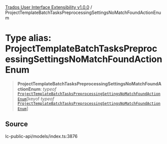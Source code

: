 [Trados User Interface Extensibility v1.0.0](../wiki/globals) / ProjectTemplateBatchTasksPreprocessingSettingsNoMatchFoundActionEnum

# Type alias: ProjectTemplateBatchTasksPreprocessingSettingsNoMatchFoundActionEnum

> **ProjectTemplateBatchTasksPreprocessingSettingsNoMatchFoundActionEnum**: *typeof* [`ProjectTemplateBatchTasksPreprocessingSettingsNoMatchFoundActionEnum`](../wiki/Variable.ProjectTemplateBatchTasksPreprocessingSettingsNoMatchFoundActionEnum)\[keyof *typeof* [`ProjectTemplateBatchTasksPreprocessingSettingsNoMatchFoundActionEnum`](../wiki/Variable.ProjectTemplateBatchTasksPreprocessingSettingsNoMatchFoundActionEnum)\]

## Source

lc-public-api/models/index.ts:3876
